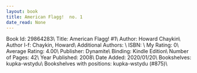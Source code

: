 ```yaml
---
layout: book
title: American Flagg!  no. 1
date_read: None
---
```


Book Id: 29864283\ 
Title: American Flagg! #1\ 
Author: Howard Chaykin\ 
Author l-f: Chaykin, Howard\ 
Additional Authors: \ 
ISBN: \ 
My Rating: 0\ 
Average Rating: 4.00\ 
Publisher: Dynamite\ 
Binding: Kindle Edition\ 
Number of Pages: 42\ 
Year Published: 2008\ 
Date Added: 2020/01/20\ 
Bookshelves: kupka-wstydu\ 
Bookshelves with positions: kupka-wstydu (#875)\ 

